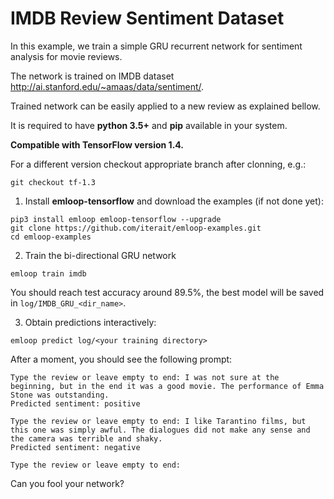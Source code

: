 # IMDB Review Sentiment Dataset
In this example, we train a simple GRU recurrent network for sentiment analysis for movie reviews.

The network is trained on IMDB dataset <http://ai.stanford.edu/~amaas/data/sentiment/>.

Trained network can be easily applied to a new review as explained bellow.

It is required to have **python 3.5+** and **pip** available in your system.

**Compatible with TensorFlow version 1.4.**

For a different version checkout appropriate branch after clonning, e.g.:
```
git checkout tf-1.3
```

1. Install **emloop-tensorflow** and download the examples (if not done yet):
```
pip3 install emloop emloop-tensorflow --upgrade
git clone https://github.com/iterait/emloop-examples.git
cd emloop-examples
```

2. Train the bi-directional GRU network
```
emloop train imdb
```

You should reach test accuracy around 89.5%, the best model will be saved in `log/IMDB_GRU_<dir_name>`.

3. Obtain predictions interactively:
```
emloop predict log/<your training directory>
```

After a moment, you should see the following prompt:
```
Type the review or leave empty to end: I was not sure at the beginning, but in the end it was a good movie. The performance of Emma Stone was outstanding.
Predicted sentiment: positive

Type the review or leave empty to end: I like Tarantino films, but this one was simply awful. The dialogues did not make any sense and the camera was terrible and shaky.
Predicted sentiment: negative

Type the review or leave empty to end:
```

Can you fool your network?
